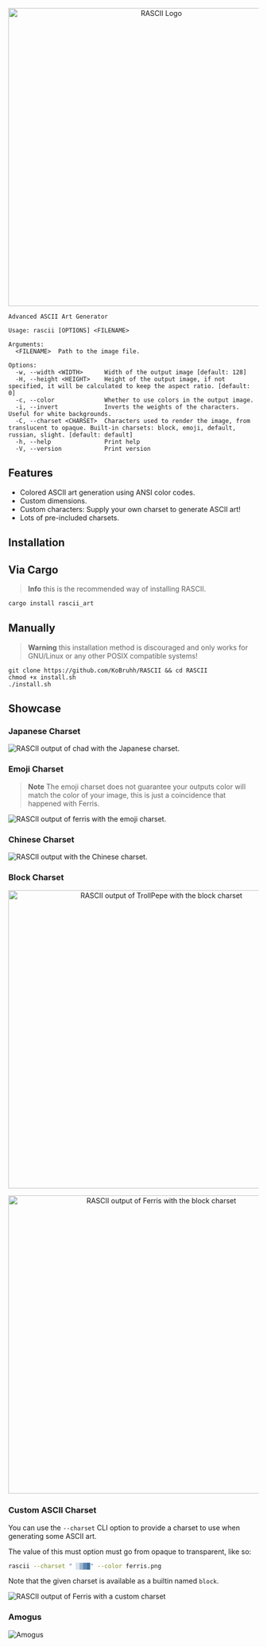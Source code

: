 <div align="center">
  <p style="margin-bottom: 0 !important;">
    <img alt="RASCII Logo" src="https://user-images.githubusercontent.com/101834410/204127025-b98aaf39-778b-468b-8f41-36fd858708e8.png" width=600>
  </p>
</div>

```
Advanced ASCII Art Generator

Usage: rascii [OPTIONS] <FILENAME>

Arguments:
  <FILENAME>  Path to the image file.

Options:
  -w, --width <WIDTH>      Width of the output image [default: 128]
  -H, --height <HEIGHT>    Height of the output image, if not specified, it will be calculated to keep the aspect ratio. [default: 0]
  -c, --color              Whether to use colors in the output image.
  -i, --invert             Inverts the weights of the characters. Useful for white backgrounds.
  -C, --charset <CHARSET>  Characters used to render the image, from translucent to opaque. Built-in charsets: block, emoji, default, russian, slight. [default: default]
  -h, --help               Print help
  -V, --version            Print version
```

## Features

- Colored ASCII art generation using ANSI color codes.
- Custom dimensions.
- Custom characters: Supply your own charset to generate ASCII art!
- Lots of pre-included charsets.

## Installation

## Via Cargo

> **Info** this is the recommended way of installing RASCII.

```sh
cargo install rascii_art
```

## Manually

> **Warning** this installation method is discouraged and only works for GNU/Linux or any other POSIX compatible systems!

```
git clone https://github.com/KoBruhh/RASCII && cd RASCII
chmod +x install.sh
./install.sh
```

## Showcase

### Japanese Charset

![RASCII output of chad with the Japanese charset.](https://github.com/KoBruhh/RASCII/assets/101834410/c038edc9-cab3-4270-95df-0269203763fd)

### Emoji Charset

> **Note** The emoji charset does not guarantee your outputs color will match the color of your image,
> this is just a coincidence that happened with Ferris.

![RASCII output of ferris with the emoji charset.](https://user-images.githubusercontent.com/101834410/204243964-f4cfdf8d-10b9-4a2c-8d3c-41182320c789.png)

### Chinese Charset

![RASCII output with the Chinese charset.](https://github.com/KoBruhh/RASCII/assets/101834410/357c084f-ea93-40f9-baa8-16e329b95a51)

### Block Charset

<div align="center">
  <p style="margin-bottom: 0 !important;">
    <img alt="RASCII output of TrollPepe with the block charset" src="https://github.com/KoBruhh/RASCII/assets/101834410/3ac7e920-7ab4-441d-886e-2028b108578d" width=600>
  </p>
</div>

<div align="center">
  <p style="margin-bottom: 0 !important;">
    <img alt="RASCII output of Ferris with the block charset" src="https://github.com/KoBruhh/RASCII/assets/101834410/5122c5ba-8707-489e-a720-caf2e183b026" width=600>
  </p>
</div>

### Custom ASCII Charset

You can use the `--charset` CLI option to provide a charset to use when generating some ASCII art.

The value of this must option must go from opaque to transparent, like so:

```sh
rascii --charset " ░▒▓█" --color ferris.png
```

Note that the given charset is available as a builtin named `block`.

![RASCII output of Ferris with a custom charset](https://user-images.githubusercontent.com/101834410/204243768-4a15bb21-ba93-4979-bd4f-d8e8b1dc4112.png)

### Amogus

![Amogus](https://user-images.githubusercontent.com/101834410/204243525-ed62e0df-789d-4da8-a3a5-3919c548e050.png)
